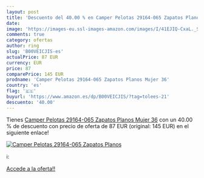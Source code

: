 ```yaml
---
layout: post
title: 'Descuento del 40.00 % en Camper Pelotas 29164-065 Zapatos Planos '
date: 
image: 'https://images-eu.ssl-images-amazon.com/images/I/41EJIQ-CxaL._SL200_.jpg'
comments: true
category: ofertas
author: ring
slug: 'B00VEICJIS-es'
actualPrice: 87 EUR
currency: EUR
price: 87
comparePrice: 145 EUR
prodname: 'Camper Pelotas 29164-065 Zapatos Planos Mujer 36'
country: 'es'
flag: '🇪🇸'
buyurl: 'https://www.amazon.es/dp/B00VEICJIS/?tag=tolees-21'
descuento: '40.00'
---
```


Tienes [Camper Pelotas 29164-065 Zapatos Planos Mujer 36](https://www.amazon.es/dp/B00VEICJIS/?tag=tolees-21) con un 40.00 % de descuento con precio de oferta de 87 EUR (original: 145 EUR) en el siguiente enlace!

[![Camper Pelotas 29164-065 Zapatos Planos ](https://images-eu.ssl-images-amazon.com/images/I/41EJIQ-CxaL._SL200_.jpg)](https://www.amazon.es/dp/B00VEICJIS/?tag=tolees-21)

ℹ️:


[Accede a la oferta!!](https://www.amazon.es/dp/B00VEICJIS/?tag=tolees-21)
